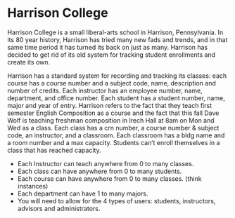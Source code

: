 # Harrison College

Harrison College is a small liberal-arts school in Harrison, Pennsylvania. In its 80 year history, Harrison has tried many new fads and trends, and in that same time period it has turned its back on just as many. Harrison has decided to get rid of its old system for tracking student enrollments and create its own.

Harrison has a standard system for recording and tracking its classes: each course has a course number and a subject code, name, description and number of credits. Each instructor has an employee number, name, department, and office number. Each student has a student number, name, major and year of entry. Harrison refers to the fact that they teach first semester English Composition as a course and the fact that this fall Dave Wolf is teaching freshman composition in Irech Hall at 8am on Mon and Wed as a class. Each class has a crn number, a course number & subject code, an instructor, and a classroom. Each classroom has a bldg name and a room number and a max capacity. Students can’t enroll themselves in a class that has reached capacity.

- Each Instructor can teach anywhere from 0 to many classes.
- Each class can have anywhere from 0 to many students.
- Each course can have anywhere from 0 to many classes. (think instances)
- Each department can have 1 to many majors.
- You will need to allow for the 4 types of users: students, instructors, advisors and administrators.
